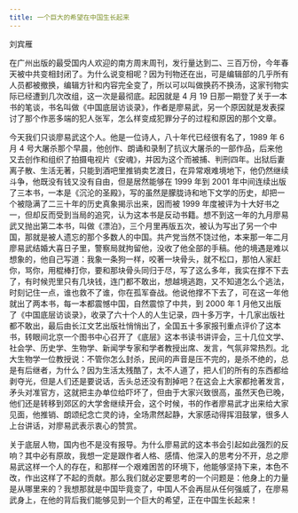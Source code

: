```yaml
---
title: 一个巨大的希望在中国生长起来
---
```


刘宾雁

在广州出版的最受国内人欢迎的南方周末周刊，发行量达到二、三百万份，今年春天被中共变相封闭了。为什么说变相呢？因为刊物还在出，可是编辑部的几乎所有人员都被撤换，编辑方针和内容完全变了，所以可以叫做换药不换汤，这家刊物实际已经遭到几次改组，这一次是最彻底。起因就是 4 月 19 日那一期登了关于一本书的笔谈，书名叫做《中国底层访谈录》，作者是廖易武，另一个原因就是发表探讨了那个作恶多端的犯人张军，怎么样变成犯罪分子的过程和原因的那个文章。

今天我们只谈廖易武这个人。他是一位诗人，八十年代已经很有名了，1989 年 6 月 4 号大屠杀那个早晨，他创作、朗诵和录制了抗议大屠杀的一部作品，后来他又去创作和组织了拍摄电视片《安魂》，并因为这个而被捕、判刑四年。出狱后妻离子散、生活无著，只能到酒吧里推销卖艺渡日，在异常艰难境地下，他仍然继续斗争，他既没有钱又没有自由，但是居然能够在 1999 年到 2001 年中间连续出版了三本书，一本是《沉沦的圣殿》，写的虽然是朦胧诗和地下文学的历史，却把一个被隐满了二三十年的历史真象揭示出来，因而被 1999 年度被评为十大好书之一，但却反而受到当局的追究，认为这本书是反动书籍。想不到这一年的九月廖易武又抛出第二本书，叫做《漂泊》，三个月里再版五次，被认为写出了另一个中国，那就是被人遗忘的那个多数人的中国。共产党当然不饶过他，本来那一年二月廖易武结婚大喜日子里，警察局就拘留他，没收了他全部的手稿。他的境遇是难以想象的，他自己写道：我象一条狗一样，咬著一块骨头，就不松口，那怕人家赶你，骂你，用棍棒打你，要和那块骨头同归于尽，写了这么多年，我实在撑不下去了，有时候兜里只有几块钱，连门都不敢出，想越境逃跑，又不知道怎么个逃法，时刻记住一点，谁也救不了谁，你在孤军奋战。他说他撑不下去了，可在这一年他就出了两本书，每一本都震憾中国，自然震惊了中共，到 2000 年 1 月他又出版了《中国底层访谈录》，收录了六十个人的人生记录，四十多万字，十几家出版社都不敢出，最后由长江文艺出版社悄悄出了，全国五十多家报刊重点评价了这本书，转眼间北京一个图书中心召开了《底层》这本书读书讲评会，三十几位文学、社会学、历史学、生物学、新闻学专家和学者教授出席、发言，气氛非常热烈。北大生物学一位教授说：不管你怎么封杀，民间的声音是压不完的，是杀不绝的，总是有后继者，为什么？因为生活太残酷了，太不人道了，把人们的所有的东西都给剥夺光，但是人们还是要说话，舌头总还没有割掉吧？在这会上大家都抢著发言，矛头对准官方，这就把主办单位给吓坏了，但由于大家兴致很高，虽然天色已晚，他们还是转移到郊区的大学舍继续开会，这个时候，书的作者廖易武才出来给大家见面，他推销、朗颂纪念亡灵的诗，全场肃然起静，大家感动得挥泪鼓掌，很多人上台讲话，对廖易武表示衷心的赞赏。

关于底层人物，国内也不是没有报导。为什么廖易武的这本书会引起如此强烈的反响？其中必有原故，我想一定是跟作者人格、感情、他深入的思考分不开，总之廖易武这样一个人的存在，和那样一个艰难困苦的环境下，他能够坚持下来，本色不改，作出这样了不起的贡献。那么我们就必定要思考的一个问题是：他身上的力量是从哪里来的？我想那就是中国毕竟变了，中国人不会再屈从任何强威了，在廖易武身上，在他的背后我们能够见到一个巨大的希望，正在中国生长起来！
